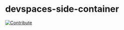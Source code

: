 # devspaces-side-container
[![Contribute](https://upload.wikimedia.org/wikipedia/commons/thumb/9/9a/Visual_Studio_Code_1.35_icon.svg/2048px-Visual_Studio_Code_1.35_icon.svg.png|width=100px)](https://devspaces.apps.cluster-sdkjx.sdkjx.sandbox1743.opentlc.com/f?url=https://github.com/agiertli/devspaces-side-container)
